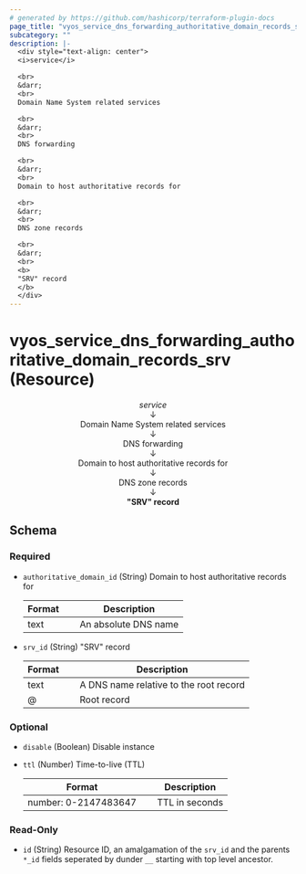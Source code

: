 ```yaml
---
# generated by https://github.com/hashicorp/terraform-plugin-docs
page_title: "vyos_service_dns_forwarding_authoritative_domain_records_srv Resource - vyos"
subcategory: ""
description: |-
  <div style="text-align: center">
  <i>service</i>

  <br>
  &darr;
  <br>
  Domain Name System related services

  <br>
  &darr;
  <br>
  DNS forwarding

  <br>
  &darr;
  <br>
  Domain to host authoritative records for

  <br>
  &darr;
  <br>
  DNS zone records

  <br>
  &darr;
  <br>
  <b>
  "SRV" record
  </b>
  </div>
---
```


# vyos_service_dns_forwarding_authoritative_domain_records_srv (Resource)

<div style="text-align: center">
<i>service</i>

<br>
&darr;
<br>
Domain Name System related services

<br>
&darr;
<br>
DNS forwarding

<br>
&darr;
<br>
Domain to host authoritative records for

<br>
&darr;
<br>
DNS zone records

<br>
&darr;
<br>
<b>
"SRV" record
</b>
</div>



<!-- schema generated by tfplugindocs -->
## Schema

### Required

- `authoritative_domain_id` (String) Domain to host authoritative records for

    |  Format &emsp; | Description  |
    |----------|---------------|
    |  text  &emsp; |  An absolute DNS name  |
- `srv_id` (String) "SRV" record

    |  Format &emsp; | Description  |
    |----------|---------------|
    |  text  &emsp; |  A DNS name relative to the root record  |
    |  @  &emsp; |  Root record  |

### Optional

- `disable` (Boolean) Disable instance
- `ttl` (Number) Time-to-live (TTL)

    |  Format &emsp; | Description  |
    |----------|---------------|
    |  number: 0-2147483647  &emsp; |  TTL in seconds  |

### Read-Only

- `id` (String) Resource ID, an amalgamation of the `srv_id` and the parents `*_id` fields seperated by dunder `__` starting with top level ancestor.
